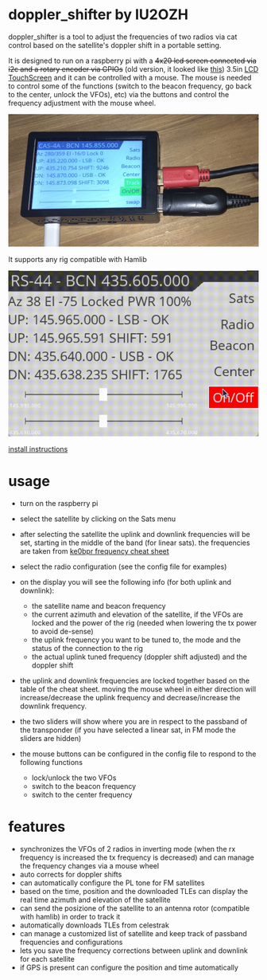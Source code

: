# doppler_shifter by IU2OZH


doppler_shifter is a tool to adjust the frequencies of two radios via cat control based on the satellite's doppler shift in a portable setting.

It is designed to run on a raspberry pi with a ~~4x20 lcd screen connected via i2c and a rotary encoder via GPIOs~~ (old version, it looked like [this](https://github.com/giordyb/doppler_shifter/raw/main/images/oldversion.JPG)) 3.5in [LCD TouchScreen](http://www.lcdwiki.com/3.5inch_RPi_Display) and it can be controlled with a mouse. The mouse is needed to control some of the functions (switch to the beacon frequency, go back to the center, unlock the VFOs), etc) via the buttons and control the frequency adjustment with the mouse wheel.

![doppler_shifter](./images/doppler_shifter_raspberry.jpg?raw=true)


It supports any rig compatible with Hamlib

![here is a video of it running](./images/usage.gif?raw=true)

[install instructions](https://github.com/giordyb/doppler_shifter/blob/5015b8ee5b41cb8cf3b3a181e51b40ee519a29c2/install.md)


# usage

* turn on the raspberry pi
* select the satellite by clicking on the Sats menu
* after selecting the satellite the uplink and downlink frequencies will be set, starting in the middle of the band (for linear sats). the frequencies are taken from [ke0bpr frequency cheat sheet](https://ke0pbr.wordpress.com/2018/12/31/my-frequency-cheat-sheet/)
* select the radio configuration (see the config file for examples)
* on the display you will see the following info (for both uplink and downlink):
    * the satellite name and beacon frequency
    * the current azimuth and elevation of the satellite, if the VFOs are locked and the power of the rig (needed when lowering the tx power to avoid de-sense) 
    * the uplink frequency you want to be tuned to, the mode and the status of the connection to the rig
    * the actual uplink tuned frequency (doppler shift adjusted) and the doppler shift 

* the uplink and downlink frequencies are locked together based on the table of the cheat sheet. moving the mouse wheel in either direction will increase/decrease the uplink frequency and decrease/increase the downlink frequency.

* the two sliders will show where you are in respect to the passband of the transponder (if you have selected a linear sat, in FM mode the sliders are hidden)

* the mouse buttons can be configured in the config file to respond to the following functions
    * lock/unlock the two VFOs
    * switch to the beacon frequency
    * switch to the center frequency

# features

- synchronizes the VFOs of 2 radios in inverting mode (when the rx frequency is increased the tx frequency is decreased) and can manage the frequency changes via a mouse wheel
- auto corrects for doppler shifts
- can automatically configure the PL tone for FM satellites
- based on the time, position and the downloaded TLEs can display the real time azimuth and elevation of the satellite
- can send the posizione of the satellite to an antenna rotor (compatible with hamlib) in order to track it
- automatically downloads TLEs from celestrak
- can manage a customized list of satellite and keep track of passband frequencies and configurations 
- lets you save the frequency corrections between uplink and downlink for each satellite
- if GPS is present can configure the position and time automatically

